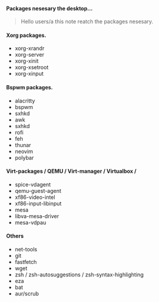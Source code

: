 #### Packages nesesary the desktop...

> Hello users/a this note reatch the packages nesesary.

#### Xorg packages.

- xorg-xrandr
- xorg-server
- xorg-xinit
- xorg-xsetroot
- xorg-xinput

#### Bspwm packages.

- alacritty
- bspwm
- sxhkd
- awk
- sxhkd
- rofi
- feh
- thunar
- neovim
- polybar

#### Virt-packages / QEMU / Virt-manager / Virtualbox /

- spice-vdagent 
- qemu-guest-agent
- xf86-video-intel
- xf86-input-libinput
- mesa
- libva-mesa-driver 
- mesa-vdpau

#### Others

- net-tools
- git
- fastfetch
- wget
- zsh / zsh-autosuggestions / zsh-syntax-highlighting
- eza
- bat
- aur/scrub
